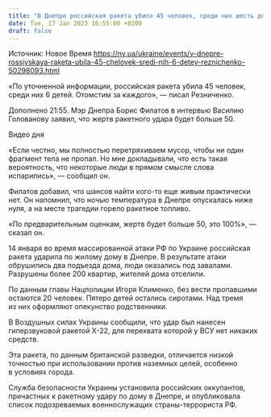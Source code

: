 ```yaml
---
title: "В Днепре российская ракета убила 45 человек, среди них шесть детей — Резниченко"
date: Tue, 17 Jan 2023 16:55:00 +0200
draft: false
---
```

Источник: Новое Время https://nv.ua/ukraine/events/v-dnepre-rossiyskaya-raketa-ubila-45-chelovek-sredi-nih-6-detey-reznichenko-50298093.html


«По уточненной информации, российская ракета убила 45 человек, среди них 6 детей. Отомстим за каждого», — писал Резниченко.

Дополнено 21:55. Мэр Днепра Борис Филатов в интервью Василию Голованову заявил, что жертв ракетного удара будет больше 50. 

  Видео дня   

«Если честно, мы полностью перетряхиваем мусор, чтобы ни один фрагмент тела не пропал. Но мне докладывали, что есть такая вероятность, что некоторые люди в прямом смысле слова испарились», — сообщил он. 

Филатов добавил, что шансов найти кого-то еще живым практически нет. Он напомнил, что ночью температура в Днепре опускалась ниже нуля, а на месте трагедии горело ракетное топливо. 



«По предварительным оценкам, жертв будет больше 50, это 100%», — сказал он.

14 января во время массированной атаки РФ по Украине российская ракета ударила по жилому дому в Днепре. В результате атаки обрушились два подъезда дома, люди оказались под завалами. Разрушены более 200 квартир, жителей дома отселили.

По данным главы Нацполиции Игоря Клименко, без вести пропавшими остаются 20 человек. Пятеро детей остались сиротами. Над тремя из них оформляют опекунство родственники.

В Воздушных силах Украины сообщили, что удар был нанесен гиперзвуковой ракетой Х-22, для перехвата которой у ВСУ нет никаких средств.

Эта ракета, по данным британской разведки, отличается низкой точностью при использовании против наземных целей, особенно в условиях города.



Служба безопасности Украины установила российских оккупантов, причастных к ракетному удару по дому в Днепре, и опубликовала список подозреваемых военнослужащих страны-террориста РФ. 
